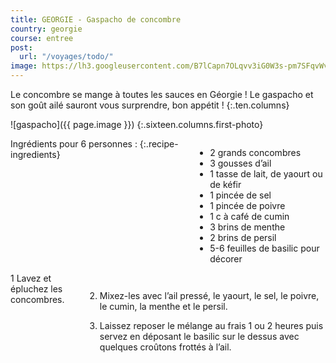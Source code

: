 ```yaml
---
title: GEORGIE - Gaspacho de concombre
country: georgie
course: entree
post:
  url: "/voyages/todo/"
image: https://lh3.googleusercontent.com/B7lCapn7OLqvv3iG0W3s-pm7SFqvWvtNoBMRzaWcpiOIBTjvcOBwuz2H6soJsF3M-CRsLA4GalzWChIDfQpIVfgYJnfGE2SGeiWdSNRTOAFg2nVEasK2JBN_B4ChiR70JrzGf1dt8NsRDuXLBvmuTmvY3akmyrEcOHPeaLVfzto11tlibNcV7qMlb2woPaTbqAoq7Z94atr2SA7nIkvl5lnTH0aq91P8WgcuO9cWnCkgiGZuoa1r599YrLHVJPZzvZLzQ2kdOfti0XoK0RWfhYd6egiGWHnjeLR8QPH6-uAHuzlet9NDzr3gmpA8Br9ZWWhHfxzfhdgfiaeaxNS6SzTMBw18S9mCRwisouJqtN7FlmKBHwaoFCB5BEQZd0P9OZQRe7ax2joJObP2d-qR59Fkipv9joPxlQmazxzpvpKm1TG-Hsqft7S_UEPP9F9H3iS6ruLr6iLm0rcOZiacTQMHS2pm-yq6TG7bSR3OmMrJd3QGKJZjc9WWu3X4EsKuhsBOgmhXJEv3oN5cHSqcRxPmkEVv713gkI30TJkmVCBB4mIiXEJBo9ag0rx6FaECcrTUzW6u8wJSVSKcNi-21ErgOHNa9eGRL2d5536t-0qK_fm7YJRUKnw1KCTwRCjSkEDSWuvYd-IHaq7UtNTVUjx5A7WCto1W9saM2z1aR3tt3Ne6HkgiqPuT1iMqVgosAKkIVOhjJxydHl7G2m5aP_WN68oGoYJQq8iF7DCrdbTcYQNC=w900
---
```


Le concombre se mange à toutes les sauces en Géorgie ! Le gaspacho et son goût ailé sauront vous surprendre, bon appétit !
{:.ten.columns}

<!--fin extrait-->

![gaspacho]({{ page.image }})
{:.sixteen.columns.first-photo}

<div class="four columns" markdown="1">
Ingrédients pour 6 personnes :
{:.recipe-ingredients}

- 2 grands concombres
- 3 gousses d’ail
- 1 tasse de lait, de yaourt ou de kéfir
- 1 pincée de sel
- 1 pincée de poivre
- 1 c à café de cumin
- 3 brins de menthe
- 2 brins de persil
- 5-6 feuilles de basilic pour décorer
</div>

<div class="ten columns" markdown="1">
1 Lavez et épluchez les concombres.

2. Mixez-les avec l’ail pressé, le yaourt, le sel, le poivre, le cumin, la menthe et le persil.

3. Laissez reposer le mélange au frais 1 ou 2 heures puis servez en déposant le basilic sur le dessus avec quelques croûtons frottés à l’ail.
</div>
